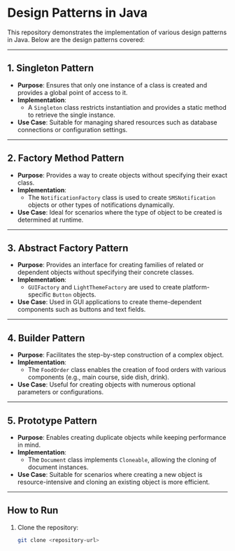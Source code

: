 # Design Patterns in Java

This repository demonstrates the implementation of various design patterns in Java. Below are the design patterns covered:

---

## 1. Singleton Pattern
- **Purpose**: Ensures that only one instance of a class is created and provides a global point of access to it.
- **Implementation**: 
  - A `Singleton` class restricts instantiation and provides a static method to retrieve the single instance.
- **Use Case**: Suitable for managing shared resources such as database connections or configuration settings.

---

## 2. Factory Method Pattern
- **Purpose**: Provides a way to create objects without specifying their exact class.
- **Implementation**: 
  - The `NotificationFactory` class is used to create `SMSNotification` objects or other types of notifications dynamically.
- **Use Case**: Ideal for scenarios where the type of object to be created is determined at runtime.

---

## 3. Abstract Factory Pattern
- **Purpose**: Provides an interface for creating families of related or dependent objects without specifying their concrete classes.
- **Implementation**: 
  - `GUIFactory` and `LightThemeFactory` are used to create platform-specific `Button` objects.
- **Use Case**: Used in GUI applications to create theme-dependent components such as buttons and text fields.

---

## 4. Builder Pattern
- **Purpose**: Facilitates the step-by-step construction of a complex object.
- **Implementation**: 
  - The `FoodOrder` class enables the creation of food orders with various components (e.g., main course, side dish, drink).
- **Use Case**: Useful for creating objects with numerous optional parameters or configurations.

---

## 5. Prototype Pattern
- **Purpose**: Enables creating duplicate objects while keeping performance in mind.
- **Implementation**: 
  - The `Document` class implements `Cloneable`, allowing the cloning of document instances.
- **Use Case**: Suitable for scenarios where creating a new object is resource-intensive and cloning an existing object is more efficient.

---

## How to Run
1. Clone the repository:
   ```bash
   git clone <repository-url>
